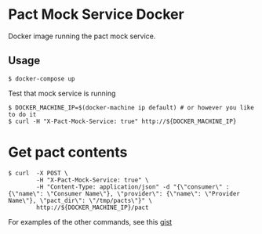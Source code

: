 # Pact Mock Service Docker

Docker image running the pact mock service.

## Usage

    $ docker-compose up

Test that mock service is running

    $ DOCKER_MACHINE_IP=$(docker-machine ip default) # or however you like to do it
    $ curl -H "X-Pact-Mock-Service: true" http://${DOCKER_MACHINE_IP}

# Get pact contents

    $ curl  -X POST \
            -H "X-Pact-Mock-Service: true" \
            -H "Content-Type: application/json" -d "{\"consumer\" : {\"name\": \"Consumer Name\"}, \"provider\": {\"name\": \"Provider Name\"}, \"pact_dir\": \"/tmp/pacts\"}" \
            http://${DOCKER_MACHINE_IP}/pact

For examples of the other commands, see this [gist](https://gist.github.com/bethesque/9d81f21d6f77650811f4)
